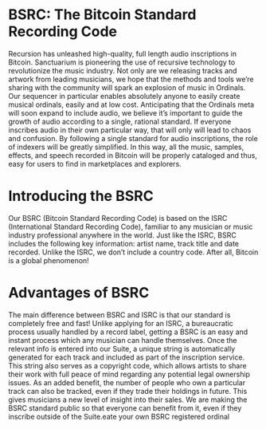 # BSRC: The Bitcoin Standard Recording Code
Recursion has unleashed high-quality, full length audio inscriptions in Bitcoin. Sanctuarium is pioneering the use of recursive technology to revolutionize the music industry. Not only are we releasing tracks and artwork from leading musicians, we hope that the methods and tools we’re sharing with the community will spark an explosion of music in Ordinals. Our sequencer in particular enables absolutely anyone to easily create musical ordinals, easily and at low cost. Anticipating that the Ordinals meta will soon expand to include audio, we believe it’s important to guide the growth of audio according to a single, rational standard. If everyone inscribes audio in their own particular way, that will only will lead to chaos and confusion. By following a single standard for audio inscriptions, the role of indexers will be greatly simplified. In this way, all the music, samples, effects, and speech recorded in Bitcoin will be properly cataloged and thus, easy for users to find in marketplaces and explorers.

# Introducing the BSRC
Our BSRC (Bitcoin Standard Recording Code) is based on the ISRC (International Standard Recording Code), familiar to any musician or music industry professional anywhere in the world. Just like the ISRC, BSRC includes the following key information: artist name, track title and date recorded. Unlike the ISRC, we don’t include a country code. After all, Bitcoin is a global phenomenon!

# Advantages of BSRC
The main difference between BSRC and ISRC is that our standard is completely free and fast! Unlike applying for an ISRC, a bureaucratic process usually handled by a record label, getting a BSRC is an easy and instant process which any musician can handle themselves. Once the relevant info is entered into our Suite, a unique string is automatically generated for each track and included as part of the inscription service. This string also serves as a copyright code, which allows artists to share their work with full peace of mind regarding any potential legal ownership issues. As an added benefit, the number of people who own a particular track can also be tracked, even if they trade their holdings in future. This gives musicians a new level of insight into their sales. We are making the BSRC standard public so that everyone can benefit from it, even if they inscribe outside of the Suite.eate your own BSRC registered ordinal

